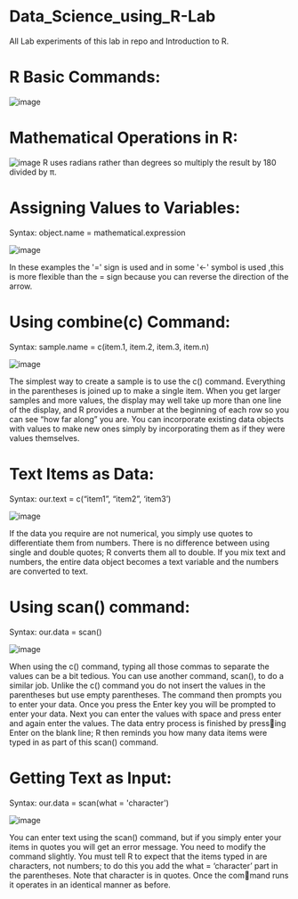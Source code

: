 # Data_Science_using_R-Lab
All Lab experiments of this lab in repo and Introduction to R.

# R Basic Commands:

![image](https://user-images.githubusercontent.com/104893913/182770859-c7068f71-9a7c-40db-a10a-2b7862dab1f7.png)

# Mathematical Operations in R:

![image](https://user-images.githubusercontent.com/104893913/182770976-b3fdd6e2-23bd-43ff-9be3-54d01373df19.png)
 R uses radians rather than degrees so multiply the result by 180 divided by π.
 
 # Assigning Values to Variables:
 
 Syntax: object.name = mathematical.expression
 
 ![image](https://user-images.githubusercontent.com/104893913/182773756-72a5c041-97b3-459f-aec4-8111d75e9bbb.png)

In these examples the '=' sign is used and in some '<-' symbol is used ,this is more flexible than the = sign because you can reverse the direction of the arrow.

# Using combine(c) Command:

Syntax: sample.name = c(item.1, item.2, item.3, item.n)

![image](https://user-images.githubusercontent.com/104893913/182775952-a905d918-2245-412a-be48-383505a5294c.png)

The simplest way to create a sample is to use the c() command. Everything in the parentheses is joined up to make a single item.
When you get larger samples and more values, the display may well take up more than one line of the display, and R provides a number at the beginning of each row so you can see “how far along” you are.
You can incorporate existing data objects with values to make new ones simply by incorporating them  as if they were values themselves.

# Text Items as Data:

Syntax: our.text = c(“item1”, “item2”, ‘item3’)

![image](https://user-images.githubusercontent.com/104893913/182777338-92ddba78-aa12-4314-a37f-2c2a053eca9d.png)

If the data you require are not numerical, you simply use quotes to differentiate them from numbers. 
There is no difference between using single and double quotes; R converts them all to double.
If you mix text and numbers, the entire data object becomes a text variable and the numbers are converted to text.

# Using scan() command:

Syntax: our.data = scan()

![image](https://user-images.githubusercontent.com/104893913/184069261-c8a21ac6-a928-4689-88b2-b6a4452bba44.png)

When using the c() command, typing all those commas to separate the values can be a bit tedious. 
You can use another command, scan(), to do a similar job. Unlike the c() command you do not insert the values in the parentheses but use empty parentheses. 
The command then prompts you to enter your data.
Once you press the Enter key you will be prompted to enter your data.
Next you can enter the values with space and press enter and again enter the values.
The data entry process is finished by pressing Enter on the blank line; R then reminds you how many data items were typed in as part of this scan() command.

# Getting Text as Input:

Syntax: our.data = scan(what = 'character')

![image](https://user-images.githubusercontent.com/104893913/184073957-cc080b5a-ed8f-44ae-b2e9-710a783abdb0.png)

You can enter text using the scan() command, but if you simply enter your items in quotes you will get an error message. 
You need to modify the command slightly.
You must tell R to expect that the items typed in are characters, not numbers; to do this you add the what = ‘character’ part in the parentheses. 
Note that character is in quotes. Once the command runs it operates in an identical manner as before.
